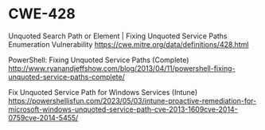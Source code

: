 # CWE-428
Unquoted Search Path or Element | Fixing Unquoted Service Paths Enumeration Vulnerability
https://cwe.mitre.org/data/definitions/428.html

PowerShell: Fixing Unquoted Service Paths (Complete)
http://www.ryanandjeffshow.com/blog/2013/04/11/powershell-fixing-unquoted-service-paths-complete/

Fix Unquoted Service Path for Windows Services (Intune)
https://powershellisfun.com/2023/05/03/intune-proactive-remediation-for-microsoft-windows-unquoted-service-path-cve-2013-1609cve-2014-0759cve-2014-5455/
